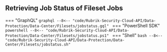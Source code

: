 ## Retrieving Job Status of Fileset Jobs

=== "GraphQL"
    ```graphql
    --8<-- "code/Rubrik-Security-Cloud-API/Data-Protection/Data-Center/Filesets/jobstatus.gql"
    ```
=== "PowerShell SDK"
    ```powershell
    --8<-- "code/Rubrik-Security-Cloud-API/Data-Protection/Data-Center/Filesets/jobstatus.ps1"
    ```
=== "Shell"
    ```bash
    --8<-- "code/Rubrik-Security-Cloud-API/Data-Protection/Data-Center/Filesets/jobstatus.sh"
    ```